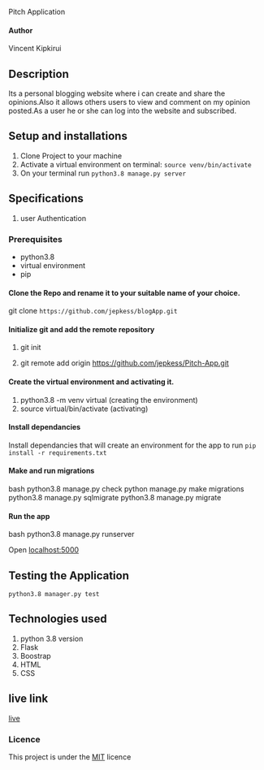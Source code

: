 Pitch Application
#### Author
Vincent Kipkirui 

## Description
Its a personal blogging website where i can create and share the opinions.Also it allows others users to view and comment on my opinion posted.As a user he or she can log into the website and subscribed.

## Setup and installations
1. Clone Project to your machine
2. Activate a virtual environment on terminal: `source venv/bin/activate`
3. On your terminal run `python3.8 manage.py server`


  
## Specifications
1. user Authentication
 
### Prerequisites
* python3.8
* virtual environment
* pip
#### Clone the Repo and rename it to your suitable name of your choice.
git clone `https://github.com/jepkess/blogApp.git`

#### Initialize git and add the remote repository
1. git init 

2. git remote add origin https://github.com/jepkess/Pitch-App.git



#### Create  the virtual environment and activating it.
1. python3.8 -m venv virtual (creating the environment)
2. source virtual/bin/activate (activating)
#### Install dependancies
Install dependancies that will create an environment for the app to run
`pip install -r requirements.txt`
#### Make and run migrations
bash
python3.8 manage.py check
python manage.py make migrations 
python3.8 manage.py sqlmigrate 
python3.8 manage.py migrate

#### Run the app
bash
python3.8 manage.py runserver

Open [localhost:5000](http://127.0.0.1:5000)
## Testing the Application
`python3.8 manager.py test`
## Technologies used
1.  python 3.8 version
2. Flask
3.  Boostrap
4.  HTML
5. CSS

## live link
[live](https://bloggapplication.herokuapp.com)


### Licence
This project is under the  [MIT](LICENSE.md) licence